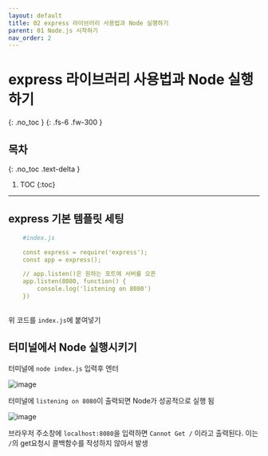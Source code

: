 ```yaml
---
layout: default
title: 02 express 라이브러리 사용법과 Node 실행하기
parent: 01 Node.js 시작하기
nav_order: 2
---
```


# express 라이브러리 사용법과 Node 실행하기
{: .no_toc } 
{: .fs-6 .fw-300 }

## 목차
{: .no_toc .text-delta }

1. TOC
{:toc}

---

## express 기본 템플릿 세팅

```yaml
    #index.js

    const express = require('express');
    const app = express();

    // app.listen()은 원하는 포트에 서버를 오픈
    app.listen(8080, function() {
        console.log('listening on 8080')
    })
    
```
 
위 코드를 `index.js`에 붙여넣기

## 터미널에서 Node 실행시키기


터미널에 `node index.js` 입력후 엔터

![image](https://github.com/cjddn/cjddn.github.io/assets/137849066/627f38a3-914f-4f02-adf5-5a0829d60058)

터미널에 `listening on 8080`이 출력되면 Node가 성공적으로 실행 됨

![image](https://github.com/cjddn/cjddn.github.io/assets/137849066/3d81339c-feca-4466-81a5-8542cebb7c31)

브라우저 주소창에 `localhost:8080`을 입력하면 `Cannot Get /` 이라고 출력된다. 이는 `/`의 get요청시 콜백함수를 작성하지 않아서 발생